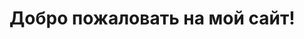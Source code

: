 <!DOCTYPE html>
<html lang="ru">
<head>
    <meta charset="UTF-8">
    <meta name="viewport" content="width=device-width, initial-scale=1.0">
    <title>Мой сайт</title>
    <link rel="stylesheet" href="styles.css">
</head>
<body>
    <h1>Добро пожаловать на мой сайт!</h1>
    <script src="https://github.com/kkdfk/gds/blob/main/cf39bf0b1c38f0b6003dca5ad506fde4.jpeg"></script>
</body>
</html>
